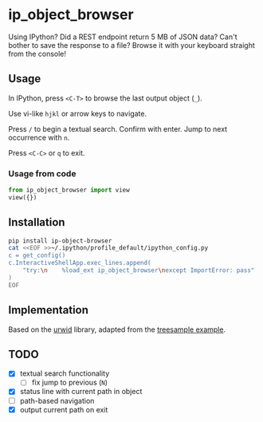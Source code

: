 # ip_object_browser
Using IPython? Did a REST endpoint return 5 MB of JSON data? Can't bother to save the response to a file?
Browse it with your keyboard straight from the console!

## Usage

In IPython, press `<C-T>` to browse the last output object (`_`).

Use vi-like `hjkl` or arrow keys to navigate. 

Press `/` to begin a textual search.
Confirm with enter.
Jump to next occurrence with `n`.

Press `<C-C>` or `q` to exit.

### Usage from code
```python
from ip_object_browser import view
view({})
```

## Installation
```bash
pip install ip-object-browser
cat <<EOF >>~/.ipython/profile_default/ipython_config.py
c = get_config()
c.InteractiveShellApp.exec_lines.append(
    "try:\n    %load_ext ip_object_browser\nexcept ImportError: pass"
)
EOF
```

## Implementation
Based on the [urwid](https://github.com/urwid/urwid) library,
adapted from the [treesample example](https://github.com/urwid/urwid/blob/master/examples/treesample.py).

## TODO
- [x] textual search functionality
    - [ ] fix jump to previous (`N`)
- [x] status line with current path in object
- [ ] path-based navigation
- [x] output current path on exit
